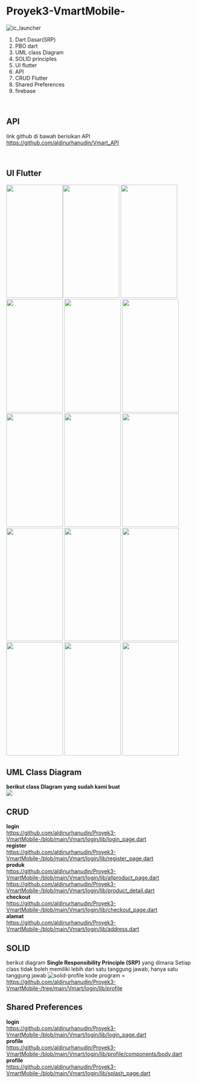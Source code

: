 # Proyek3-VmartMobile-
![ic_launcher](https://user-images.githubusercontent.com/79299597/173383853-404d69b0-1fbd-43f5-a0ff-e001991d294d.png)


<ol>
  <li>Dart Dasar(SRP)</li>
  <li>PBO dart</li>
  <li>UML class Diagram</li>
  <li>SOLID principles</li>
  <li>UI flutter</li>
  <li>API</li>
  <li>CRUD Flutter</li>
  <li>Shared Preferences</li>
  <li>firebase</li>
</ol>
<br>

## API
link github di bawah berisikan API
<br>
https://github.com/aldinurhanudin/Vmart_API


<br>






## UI Flutter
<img src="https://github.com/aldinurhanudin/Proyek3-VmartMobile-/blob/main/Vmart/login/assets/splashpage.png" height="300" width="150"><img src="https://github.com/aldinurhanudin/Proyek3-VmartMobile-/blob/main/Vmart/login/assets/getstarted.jpg" height="300" width="150">
<img src="https://github.com/aldinurhanudin/Proyek3-VmartMobile-/blob/main/Vmart/login/assets/login.jpg" height="300" width="150">
<img src="https://github.com/aldinurhanudin/Proyek3-VmartMobile-/blob/main/Vmart/login/assets/register.jpg" height="300" width="150">
<img src="https://github.com/aldinurhanudin/Proyek3-VmartMobile-/blob/main/Vmart/login/assets/favorite.jpg" height="300" width="150">
<img src="https://github.com/aldinurhanudin/Proyek3-VmartMobile-/blob/main/Vmart/login/assets/home.jpg" height="300" width="150">
<img src="https://github.com/aldinurhanudin/Proyek3-VmartMobile-/blob/main/Vmart/login/assets/allproduk.jpg" height="300" width="150">
<img src="https://github.com/aldinurhanudin/Proyek3-VmartMobile-/blob/main/Vmart/login/assets/detailproduk.jpg" height="300" width="150">
<img src="https://github.com/aldinurhanudin/Proyek3-VmartMobile-/blob/main/Vmart/login/assets/keranjang.jpg" height="300" width="150">
<img src="https://github.com/aldinurhanudin/Proyek3-VmartMobile-/blob/main/Vmart/login/assets/checkout.jpg" height="300" width="150">
<img src="https://github.com/aldinurhanudin/Proyek3-VmartMobile-/blob/main/Vmart/login/assets/alert.png" height="300" width="150">
<img src="https://github.com/aldinurhanudin/Proyek3-VmartMobile-/blob/main/Vmart/login/assets/profile.jpg" height="300" width="150">
<img src="https://github.com/aldinurhanudin/Proyek3-VmartMobile-/blob/main/Vmart/login/assets/bantuan.jpeg" height="300" width="150">
<img src="https://github.com/aldinurhanudin/Proyek3-VmartMobile-/blob/main/Vmart/login/assets/alamat.jpeg" height="300" width="150">
<img src="https://github.com/aldinurhanudin/Proyek3-VmartMobile-/blob/main/Vmart/login/assets/firebase notif.png" height="300" width="150">
<br>


## UML Class Diagram 

<b>berikut class DIagram yang sudah kami buat</b>
<br>
<img src="https://github.com/aldinurhanudin/Proyek3-VmartMobile-/blob/main/Vmart/login/assets/diagram.jpg" >
<br>
## CRUD
<b>login</b><br>
https://github.com/aldinurhanudin/Proyek3-VmartMobile-/blob/main/Vmart/login/lib/login_page.dart
<br>
<b>register</b><br>
https://github.com/aldinurhanudin/Proyek3-VmartMobile-/blob/main/Vmart/login/lib/register_page.dart
<br>
<b>produk</b>
<br>
https://github.com/aldinurhanudin/Proyek3-VmartMobile-/blob/main/Vmart/login/lib/allproduct_page.dart
<br>
https://github.com/aldinurhanudin/Proyek3-VmartMobile-/blob/main/Vmart/login/lib/product_detail.dart
<br>
<b>checkout</b><br>
https://github.com/aldinurhanudin/Proyek3-VmartMobile-/blob/main/Vmart/login/lib/checkout_page.dart
<br>
<b>alamat</b><br>
https://github.com/aldinurhanudin/Proyek3-VmartMobile-/blob/main/Vmart/login/lib/address.dart
<br>

## SOLID
berikut diagram <b>Single Responsibility Principle (SRP)</b> yang dimana Setiap class tidak boleh memiliki lebih dari satu tanggung jawab, hanya satu tanggung jawab
![solid-profile](https://user-images.githubusercontent.com/79299597/174068520-f1e6a2c8-6667-4574-8b22-b3db45b0b9ab.jpg)
kode program = https://github.com/aldinurhanudin/Proyek3-VmartMobile-/tree/main/Vmart/login/lib/profile
## Shared Preferences
<b>login</b><br>
https://github.com/aldinurhanudin/Proyek3-VmartMobile-/blob/main/Vmart/login/lib/login_page.dart
<br>
<b>profile</b><br>
https://github.com/aldinurhanudin/Proyek3-VmartMobile-/blob/main/Vmart/login/lib/profile/components/body.dart
<br>
<b>profile</b><br>
https://github.com/aldinurhanudin/Proyek3-VmartMobile-/blob/main/Vmart/login/lib/splash_page.dart
<br>
